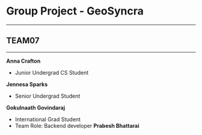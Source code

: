 # Group Project - GeoSyncra
_____________________________________

## TEAM07 
_____________________________________

**Anna Crafton**

- Junior Undergrad CS Student

**Jennesa Sparks**
- Senior Undergrad Student

**Gokulnaath Govindaraj**
- International Grad Student
- Team Role: Backend developer
**Prabesh Bhattarai**
